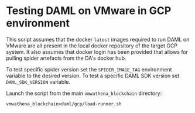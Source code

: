 # Testing DAML on VMware in GCP environment

This script assumes that the docker `latest` images required to run DAML on VMware are
all present in the local docker repository of the target GCP system. It also assumes that
docker login has been provided that allows for pulling spider artefacts from the DA's docker
hub.

To test specific spider version set the `SPIDER_IMAGE_TAG` environment variable to the
desired version. To test a specific DAML SDK version set `DAML_SDK_VERSION` variable.

Launch the script from the main `vmwathena_blockchain` directory:

```vmwathena_blockchain>daml/gcp/load-runner.sh```
